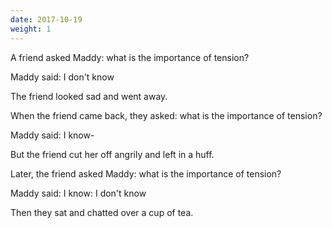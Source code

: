 ```yaml
---
date: 2017-10-19
weight: 1
---
```


A friend asked Maddy: what is the importance of tension?

Maddy said: I don't know

The friend looked sad and went away.

When the friend came back, they asked: what is the importance of tension?

Maddy said: I know-

But the friend cut her off angrily and left in a huff.

Later, the friend asked Maddy: what is the importance of tension?

Maddy said: I know: I don't know

Then they sat and chatted over a cup of tea.

<!-- Tension is explainable only through admission that one doesn't know all of it. One may know that two things exist in opposition of each other, but one will never know both things and the tension from both sides. The weighing of options is never done without a decision having already been made. Tension is unnamable. -->
